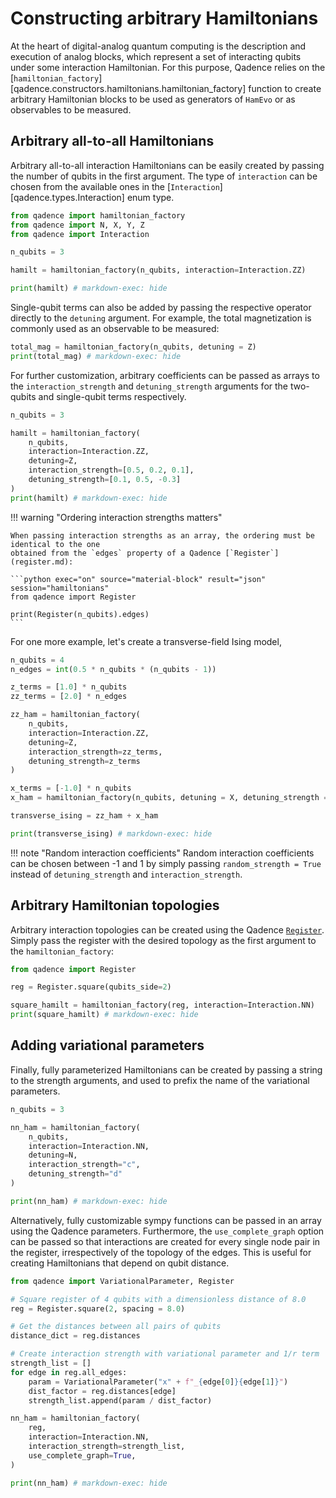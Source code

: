 # Constructing arbitrary Hamiltonians

At the heart of digital-analog quantum computing is the description and execution of analog blocks, which represent a set of interacting qubits under some interaction Hamiltonian.
For this purpose, Qadence relies on the [`hamiltonian_factory`][qadence.constructors.hamiltonians.hamiltonian_factory] function to create arbitrary Hamiltonian blocks to be used as generators of `HamEvo` or as observables to be measured.

## Arbitrary all-to-all Hamiltonians

Arbitrary all-to-all interaction Hamiltonians can be easily created by passing the number of qubits in the first argument. The type of `interaction` can be chosen from the available ones in the [`Interaction`][qadence.types.Interaction] enum type.

```python exec="on" source="material-block" result="json" session="hamiltonians"
from qadence import hamiltonian_factory
from qadence import N, X, Y, Z
from qadence import Interaction

n_qubits = 3

hamilt = hamiltonian_factory(n_qubits, interaction=Interaction.ZZ)

print(hamilt) # markdown-exec: hide
```

Single-qubit terms can also be added by passing the respective operator directly to the `detuning` argument. For example, the total magnetization is commonly used as an observable to be measured:

```python exec="on" source="material-block" result="json" session="hamiltonians"
total_mag = hamiltonian_factory(n_qubits, detuning = Z)
print(total_mag) # markdown-exec: hide
```

For further customization, arbitrary coefficients can be passed as arrays to the `interaction_strength` and `detuning_strength` arguments for the two-qubits and single-qubit terms respectively.

```python exec="on" source="material-block" result="json" session="hamiltonians"
n_qubits = 3

hamilt = hamiltonian_factory(
    n_qubits,
    interaction=Interaction.ZZ,
    detuning=Z,
    interaction_strength=[0.5, 0.2, 0.1],
    detuning_strength=[0.1, 0.5, -0.3]
)
print(hamilt) # markdown-exec: hide
```

!!! warning "Ordering interaction strengths matters"

	When passing interaction strengths as an array, the ordering must be identical to the one
	obtained from the `edges` property of a Qadence [`Register`](register.md):

	```python exec="on" source="material-block" result="json" session="hamiltonians"
	from qadence import Register

	print(Register(n_qubits).edges)
	```

For one more example, let's create a transverse-field Ising model,

```python exec="on" source="material-block" result="json" session="hamiltonians"
n_qubits = 4
n_edges = int(0.5 * n_qubits * (n_qubits - 1))

z_terms = [1.0] * n_qubits
zz_terms = [2.0] * n_edges

zz_ham = hamiltonian_factory(
    n_qubits,
    interaction=Interaction.ZZ,
    detuning=Z,
    interaction_strength=zz_terms,
    detuning_strength=z_terms
)

x_terms = [-1.0] * n_qubits
x_ham = hamiltonian_factory(n_qubits, detuning = X, detuning_strength = x_terms)

transverse_ising = zz_ham + x_ham

print(transverse_ising) # markdown-exec: hide
```

!!! note "Random interaction coefficients"
	Random interaction coefficients can be chosen between -1 and 1 by simply passing `random_strength = True` instead of `detuning_strength`
	and `interaction_strength`.


## Arbitrary Hamiltonian topologies

Arbitrary interaction topologies can be created using the Qadence [`Register`](register.md).
Simply pass the register with the desired topology as the first argument to the `hamiltonian_factory`:

```python exec="on" source="material-block" result="json" session="hamiltonians"
from qadence import Register

reg = Register.square(qubits_side=2)

square_hamilt = hamiltonian_factory(reg, interaction=Interaction.NN)
print(square_hamilt) # markdown-exec: hide
```


## Adding variational parameters

Finally, fully parameterized Hamiltonians can be created by passing a string to the strength arguments,
and used to prefix the name of the variational parameters.

```python exec="on" source="material-block" result="json" session="hamiltonians"
n_qubits = 3

nn_ham = hamiltonian_factory(
    n_qubits,
    interaction=Interaction.NN,
    detuning=N,
    interaction_strength="c",
    detuning_strength="d"
)

print(nn_ham) # markdown-exec: hide
```

Alternatively, fully customizable sympy functions can be passed in an array using the Qadence parameters.
Furthermore, the `use_complete_graph` option can be passed so that interactions are created for every single
node pair in the register, irrespectively of the topology of the edges. This is useful for creating Hamiltonians
that depend on qubit distance.

```python exec="on" source="material-block" result="json" session="hamiltonians"
from qadence import VariationalParameter, Register

# Square register of 4 qubits with a dimensionless distance of 8.0
reg = Register.square(2, spacing = 8.0)

# Get the distances between all pairs of qubits
distance_dict = reg.distances

# Create interaction strength with variational parameter and 1/r term
strength_list = []
for edge in reg.all_edges:
    param = VariationalParameter("x" + f"_{edge[0]}{edge[1]}")
    dist_factor = reg.distances[edge]
    strength_list.append(param / dist_factor)

nn_ham = hamiltonian_factory(
    reg,
    interaction=Interaction.NN,
    interaction_strength=strength_list,
    use_complete_graph=True,
)

print(nn_ham) # markdown-exec: hide
```
